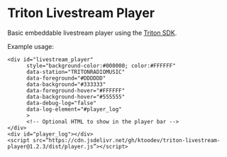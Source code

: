 # Triton Livestream Player

Basic embeddable livestream player using the [Triton SDK](https://userguides.tritondigital.com/spc/tdplay2/embedding_the_td_player_sdk.html).

Example usage:

    <div id="livestream_player"
          style="background-color:#000000; color:#FFFFFF"
          data-station="TRITONRADIOMUSIC"
          data-foreground="#DDDDDD"
          data-background="#333333"
          data-foreground-hover="#FFFFFF"
          data-background-hover="#555555"
          data-debug-log="false"
          data-log-element="#player_log"
          >
          <!-- Optional HTML to show in the player bar -->
    </div>
    <div id="player_log"></div>
    <script src=“https://cdn.jsdelivr.net/gh/ktoodev/triton-livestream-player@1.2.3/dist/player.js”></script>
